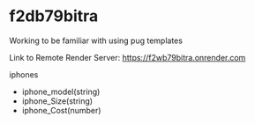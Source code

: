 # f2db79bitra

Working to be familiar with using pug templates

Link to Remote Render Server: <https://f2wb79bitra.onrender.com>

iphones
- iphone_model(string)
- iphone_Size(string)
- iphone_Cost(number)

